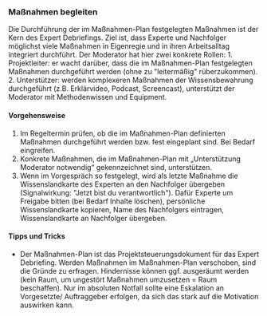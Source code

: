 ### Maßnahmen begleiten

Die Durchführung der im Maßnahmen-Plan festgelegten Maßnahmen ist der Kern des Expert Debriefings. Ziel ist, dass Experte und Nachfolger möglichst viele Maßnahmen in Eigenregie und in ihren Arbeitsalltag integriert durchführt. Der Moderator hat hier zwei konkrete Rollen: 1. Projektleiter: er wacht darüber, dass die im Maßnahmen-Plan festgelegten Maßnahmen durchgeführt werden (ohne zu "leitermäßig" rüberzukommen). 2. Unterstützer: werden  komplexeren Maßnahmen der Wissensbewahrung durchgeführt (z.B. Erklärvideo, Podcast, Screencast), unterstützt der Moderator mit Methodenwissen und Equipment.

#### Vorgehensweise

1. Im Regeltermin prüfen, ob die im Maßnahmen-Plan definierten Maßnahmen durchgeführt werden bzw. fest eingeplant sind. Bei Bedarf eingreifen.
2. Konkrete Maßnahmen, die im Maßnahmen-Plan mit „Unterstützung Moderator notwendig“ gekennzeichnet sind, unterstützen.
3. Wenn im Vorgespräch so festgelegt, wird als letzte Maßnahme die Wissenslandkarte des Experten an den Nachfolger übergeben (Signalwirkung: "Jetzt bist du verantwortlich"). Dafür Experte um Freigabe bitten (bei Bedarf Inhalte löschen), persönliche Wissenslandkarte kopieren, Name des Nachfolgers eintragen, Wissenslandkarte an Nachfolger übergeben.

#### Tipps und Tricks

- Der Maßnahmen-Plan ist das Projektsteuerungsdokument für das Expert Debriefing. Werden Maßnahmen im Maßnahmen-Plan verschoben, sind die Gründe zu erfragen. Hindernisse können ggf. ausgeräumt werden (kein Raum, um ungestört Maßnahmen umzusetzen = Raum beschaffen). Nur im absoluten Notfall sollte eine Eskalation an Vorgesetzte/ Auftraggeber erfolgen, da sich das stark auf die Motivation auswirken kann.

